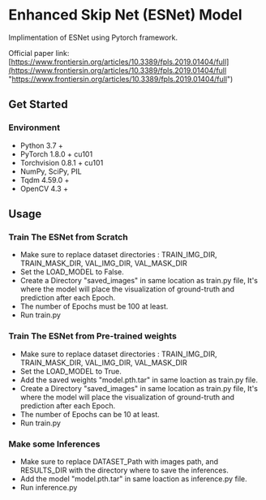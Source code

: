# Enhanced Skip Net (ESNet) Model

Implimentation of ESNet using Pytorch framework.

Official paper link: [https://www.frontiersin.org/articles/10.3389/fpls.2019.01404/full](https://www.frontiersin.org/articles/10.3389/fpls.2019.01404/full "https://www.frontiersin.org/articles/10.3389/fpls.2019.01404/full")

## Get Started

### Environment

* Python 3.7 +
* PyTorch 1.8.0 + cu101
* Torchvision 0.8.1 + cu101
* NumPy, SciPy, PIL
* Tqdm 4.59.0 +
* OpenCV 4.3 +


## Usage

### Train The ESNet from Scratch

* Make sure to replace dataset directories :
TRAIN_IMG_DIR, TRAIN_MASK_DIR, VAL_IMG_DIR, VAL_MASK_DIR
* Set the LOAD_MODEL to False.
*  Create a Directory "saved_images" in same location as train.py file, It's where the model will place the visualization of ground-truth and prediction after each Epoch.
* The number of Epochs must be 100 at least.
* Run train.py

### Train The ESNet from Pre-trained weights

* Make sure to replace dataset directories :
TRAIN_IMG_DIR, TRAIN_MASK_DIR, VAL_IMG_DIR, VAL_MASK_DIR
* Set the LOAD_MODEL to True.
* Add the saved weights "model.pth.tar" in same loaction as train.py file.
*  Create a Directory "saved_images" in same location as train.py file, It's where the model will place the visualization of ground-truth and prediction after each Epoch.
* The number of Epochs can be 10 at least.
* Run train.py

### Make some Inferences

* Make sure to replace DATASET_Path with images path, and RESULTS_DIR with the directory where to save the inferences.
* Add the model "model.pth.tar" in same loaction as inference.py file.
* Run inference.py

